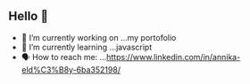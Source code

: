 ## Hello 💫

- 💅 I’m currently working on ...my portofolio
- 🧚 I’m currently learning ...javascript
- 🗣 How to reach me: ...https://www.linkedin.com/in/annika-eld%C3%B8y-6ba352198/

